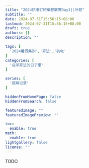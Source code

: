 ```yaml
---
title: "2024杭电钉耙编程联赛Day3||补题"
subtitle: ""
date: 2024-07-31T15:56:15+08:00
lastmod: 2024-07-31T15:56:15+08:00
draft: true
authors: []
description: ""

tags: [
  '2024暑假集训','算法','杭电'
]
categories: [
  '在学算法的日子里'
]

series: [
  '题解记录'
]

hiddenFromHomePage: false
hiddenFromSearch: false

featuredImage: ""
featuredImagePreview: ""

toc:
  enable: true
math:
  enable: true
lightgallery: false
license: ""
---
```


<!--more-->

TODO